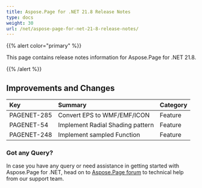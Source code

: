 ```yaml
---
title: Aspose.Page for .NET 21.8 Release Notes
type: docs
weight: 30
url: /net/aspose-page-for-net-21-8-release-notes/
---
```


{{% alert color="primary" %}}

This page contains release notes information for Aspose.Page for .NET 21.8.

{{% /alert %}}
## **Improvements and Changes**

|**Key**|**Summary**|**Category**|
| :- | :- | :- |
|PAGENET-285|Convert EPS to WMF/EMF/ICON|Feature|
|PAGENET-54|Implement Radial Shading pattern|Feature|
|PAGENET-248|Implement sampled Function|Feature|

### **Got any Query?**
In case you have any query or need assistance in getting started with Aspose.Page for .NET, head on to [Aspose.Page forum](https://forum.aspose.com/c/page/39) to technical help from our support team.
